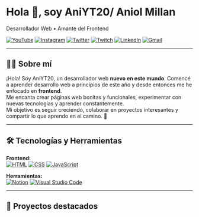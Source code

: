 # Hola 👋, soy AniYT20/ Aniol Millan
Desarrollador Web • Amante del Frontend

[![YouTube](https://img.icons8.com/color/48/000000/youtube-play.png)](https://www.youtube.com/@AniYT20)
[![Instagram](https://img.icons8.com/fluency/48/000000/instagram-new.png)](https://www.instagram.com/aniyt_20)
[![Twitter](https://img.icons8.com/fluency/48/000000/twitter.png)](https://x.com/AniYT20)
[![Twitch](https://img.icons8.com/color/48/000000/twitch--v2.png)](https://www.twitch.tv/aniyt_20)
[![LinkedIn](https://img.icons8.com/fluency/48/000000/linkedin.png)](https://www.linkedin.com/in/AniYT20)
[![Gmail](https://img.icons8.com/fluency/48/000000/apple-mail.png)](mailto:aniolmillan@gmail.com)

---

## 👨‍💻 Sobre mí

¡Hola! Soy AniYT20, un desarrollador web **nuevo en este mundo**. Comencé a aprender desarrollo web a principios de este año y desde entonces me he enfocado en **frontend**.  
Me encanta crear páginas web bonitas y funcionales, experimentar con nuevas tecnologías y aprender constantemente.  
Mi objetivo es seguir creciendo, colaborar en proyectos interesantes y compartir lo que aprendo en el camino. 🚀

---

## 🛠 Tecnologías y Herramientas

**Frontend:**  
[![HTML](https://img.icons8.com/color/48/000000/html-5--v1.png)](https://developer.mozilla.org/es/docs/Web/HTML)
[![CSS](https://img.icons8.com/color/48/000000/css3.png)](https://developer.mozilla.org/es/docs/Web/CSS)
[![JavaScript](https://img.icons8.com/color/48/000000/javascript--v1.png)](https://developer.mozilla.org/es/docs/Web/JavaScript)

**Herramientas:**  
[![Notion](https://img.icons8.com/fluency/48/000000/notion.png)](https://www.notion.so/)
[![Visual Studio Code](https://img.icons8.com/fluency/48/000000/visual-studio-code-2019.png)](https://code.visualstudio.com/)

---

## 📁 Proyectos destacados
